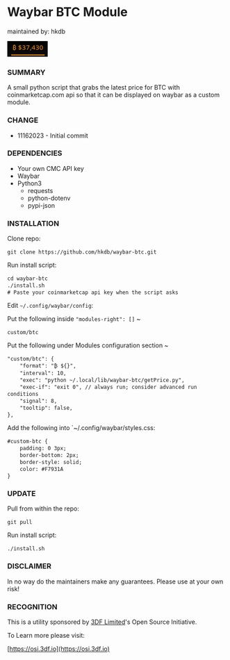 # Waybar BTC Module
maintained by: hkdb

![screenshot](ss.png)

### SUMMARY

A small python script that grabs the latest price for BTC with coinmarketcap.com api so that it can be displayed on waybar as a custom module.

### CHANGE

- 11162023 - Initial commit

### DEPENDENCIES

- Your own CMC API key
- Waybar
- Python3
  - requests
  - python-dotenv
  - pypi-json

### INSTALLATION

Clone repo:

```
git clone https://github.com/hkdb/waybar-btc.git
```

Run install script:

```
cd waybar-btc
./install.sh
# Paste your coinmarketcap api key when the script asks
```

Edit `~/.config/waybar/config`:

Put the following inside `"modules-right": []` ~

```
custom/btc
```

Put the following under Modules configuration section ~

```
"custom/btc": {
    "format": "₿ ${}",
    "interval": 10,
    "exec": "python ~/.local/lib/waybar-btc/getPrice.py",
    "exec-if": "exit 0", // always run; consider advanced run conditions
    "signal": 8,
    "tooltip": false,
},
```

Add the following into `~/.config/waybar/styles.css:

```
#custom-btc {
    padding: 0 3px;
    border-bottom: 2px;
    border-style: solid;
    color: #F7931A
}
```

### UPDATE

Pull from within the repo:

```
git pull
```

Run install script:

```
./install.sh
```

### DISCLAIMER

In no way do the maintainers make any guarantees. Please use at your own risk!

### RECOGNITION

This is a utility sponsored by [3DF Limited](https://3df.io)'s Open Source Initiative.

To Learn more please visit:

[https://osi.3df.io](https://osi.3df.io)

